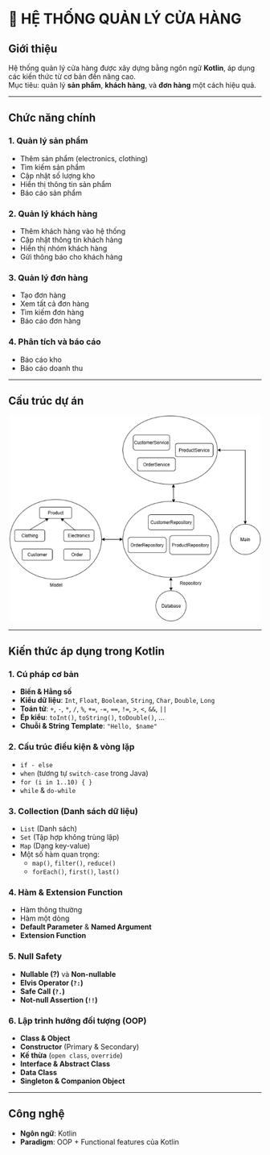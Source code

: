# 🛒 HỆ THỐNG QUẢN LÝ CỬA HÀNG

## Giới thiệu
Hệ thống quản lý cửa hàng được xây dựng bằng ngôn ngữ **Kotlin**, áp dụng các kiến thức từ cơ bản đến nâng cao.  
Mục tiêu: quản lý **sản phẩm**, **khách hàng**, và **đơn hàng** một cách hiệu quả.  

---

## Chức năng chính
### 1. Quản lý sản phẩm
- Thêm sản phẩm (electronics, clothing)  
- Tìm kiếm sản phẩm  
- Cập nhật số lượng kho  
- Hiển thị thông tin sản phẩm
- Báo cáo sản phẩm

### 2. Quản lý khách hàng
- Thêm khách hàng vào hệ thống  
- Cập nhật thông tin khách hàng  
- Hiển thị nhóm khách hàng  
- Gửi thông báo cho khách hàng  

### 3. Quản lý đơn hàng
- Tạo đơn hàng  
- Xem tất cả đơn hàng  
- Tìm kiếm đơn hàng  
- Báo cáo đơn hàng
  
### 4. Phân tích và báo cáo
- Báo cáo kho
- Báo cáo doanh thu

---

## Cấu trúc dự án

<p align="center">
  <img src="images/project-structure.png" alt="Cấu trúc dự án" width="500"/>
</p>

---

## Kiến thức áp dụng trong Kotlin

### 1. Cú pháp cơ bản
- **Biến & Hằng số**
- **Kiểu dữ liệu**: `Int`, `Float`, `Boolean`, `String`, `Char`, `Double`, `Long`  
- **Toán tử**: `+`, `-`, `*`, `/`, `%`, `+=`, `-=`, `==`, `!=`, `>`, `<`, `&&`, `||`  
- **Ép kiểu**: `toInt()`, `toString()`, `toDouble()`, ...  
- **Chuỗi & String Template**: `"Hello, $name"`  

### 2. Cấu trúc điều kiện & vòng lặp
- `if - else`  
- `when` (tương tự `switch-case` trong Java)  
- `for (i in 1..10) { }`  
- `while` & `do-while`  

### 3. Collection (Danh sách dữ liệu)
- `List` (Danh sách)  
- `Set` (Tập hợp không trùng lặp)  
- `Map` (Dạng key-value)  
- Một số hàm quan trọng:  
  - `map()`, `filter()`, `reduce()`  
  - `forEach()`, `first()`, `last()`  

### 4. Hàm & Extension Function
- Hàm thông thường  
- Hàm một dòng  
- **Default Parameter** & **Named Argument**  
- **Extension Function**  

### 5. Null Safety 
- **Nullable (?)** và **Non-nullable**  
- **Elvis Operator (`?:`)**  
- **Safe Call (`?.`)**  
- **Not-null Assertion (`!!`)**  

### 6. Lập trình hướng đối tượng (OOP)
- **Class & Object**  
- **Constructor** (Primary & Secondary)  
- **Kế thừa** (`open class`, `override`)  
- **Interface & Abstract Class**  
- **Data Class**  
- **Singleton & Companion Object**  

---

## Công nghệ
- **Ngôn ngữ**: Kotlin  
- **Paradigm**: OOP + Functional features của Kotlin  

